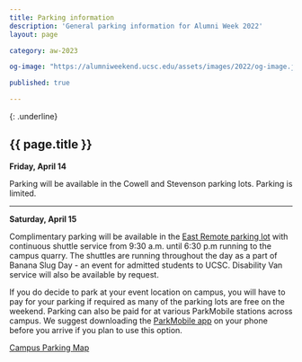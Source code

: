 ```yaml
---
title: Parking information
description: 'General parking information for Alumni Week 2022'
layout: page

category: aw-2023

og-image: "https://alumniweekend.ucsc.edu/assets/images/2022/og-image.jpg"

published: true

---
```

{: .underline}
## {{ page.title }}

**Friday,  April 14**

Parking will be available in the Cowell and Stevenson parking lots. Parking is limited. 

---

**Saturday, April 15**

Complimentary parking will be available in the [East Remote parking lot](https://www.google.com/maps/place/East+Remote+Parking+Lot/@36.9914747,-122.0532138,17z/data=!4m12!1m6!3m5!1s0x0:0xac0b24e582e8aa4e!2sEast+Remote+Parking+Lot!8m2!3d36.9910462!4d-122.0531602!3m4!1s0x0:0xac0b24e582e8aa4e!8m2!3d36.9910462!4d-122.0531602) with continuous shuttle service from 9:30 a.m. until 6:30 p.m running to the campus quarry. The shuttles are running throughout the day as a part of Banana Slug Day - an event for admitted students to UCSC. Disability Van service will also be available by request.

If you do decide to park at your event location on campus, you will have to pay for your parking if required as many of the parking lots are free on the weekend. Parking can also be paid for at various ParkMobile stations across campus. We suggest downloading the [ParkMobile app](https://parkmobile.io/) on your phone before you arrive if you plan to use this option.


[Campus Parking Map](https://taps.ucsc.edu/pdf/parking-map.pdf)

